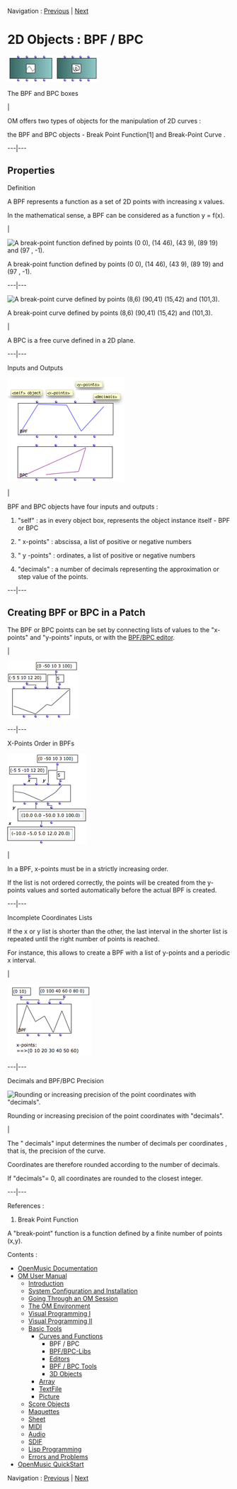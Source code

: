 Navigation : [Previous](CurvesAndFunctions "page
précédente\(Curves and Functions\)") | [Next](MultiBPF "page
suivante\(BPF/BPC-Libs\)")


# 2D Objects : BPF / BPC

![The BPF and BPC boxes](../res/bpfboxes.png)

The BPF and BPC boxes

|

OM offers two types of objects for the manipulation of 2D curves :

the  BPF  and  BPC objects - Break Point Function[1] and  Break-Point Curve  .  
  
---|---  
  
## Properties

Definition

A BPF represents a function as a set of 2D points with increasing  x values.

In the mathematical sense, a BPF can be considered as a function y = f(x).

|

![A break-point function defined by points \(0 0\), \(14 46\), \(43 9\), \(89
19\) and \(97 , -1\).](../res/function.png)

A break-point function defined by points (0 0), (14 46), (43 9), (89 19) and
(97 , -1).  
  
---|---  
  
![A break-point curve defined by points \(8,6\) \(90,41\) \(15,42\) and
\(101,3\).](../res/curve.png)

A break-point curve defined by points (8,6) (90,41) (15,42) and (101,3).

|

A BPC is a free curve defined in a 2D plane.  
  
---|---  
  
Inputs and Outputs

![](../res/bpfslots.png)

|

BPF and BPC objects have four inputs and outputs :

  1. "self" : as in every object box, represents the object instance itself - BPF or BPC

  2. " x-points" : abscissa, a list of positive or negative numbers 

  3. " y -points" : ordinates, a list of positive or negative numbers

  4. "decimals" : a number of decimals representing the approximation or step value of the points.

  
  
---|---  
  
## Creating BPF or BPC in a Patch

The BPF or BPC points can be set by connecting lists of values to the
"x-points" and "y-points" inputs, or with the [BPF/BPC
editor](BPFEditors).

|

![](../res/bpfexample.png)  
  
---|---  
  
X-Points Order in BPFs

![](../res/bpfpointsorder.png)

|

In a BPF,  x-points must be in a strictly increasing order.

If the list is not ordered correctly, the points will be created from the
y-points values and sorted automatically before the actual BPF is created.  
  
---|---  
  
Incomplete Coordinates Lists

If the  x or  y list is shorter than the other,  the last interval in the
shorter list is repeated  until the right number of points is reached.

For instance, this allows to create a BPF with a list of y-points and a
periodic x interval.

|

![](../res/filling-points.png)  
  
---|---  
  
Decimals and BPF/BPC Precision

![Rounding or increasing precision of the point coordinates with
"decimals".](../res/decimals.png)

Rounding or increasing precision of the point coordinates with "decimals".

|

The " decimals" input determines the  number of decimals per coordinates ,
that is, the precision of the curve.

Coordinates are therefore rounded according to the number of decimals.

If "decimals"= 0, all coordinates are rounded to the closest integer.  
  
---|---  
  
References :

  1. Break Point Function

A "break-point" function is a function defined by a finite number of points
(x,y).

Contents :

  * [OpenMusic Documentation](OM-Documentation)
  * [OM User Manual](OM-User-Manual)
    * [Introduction](00-Contents)
    * [System Configuration and Installation](Installation)
    * [Going Through an OM Session](Goingthrough)
    * [The OM Environment](Environment)
    * [Visual Programming I](BasicVisualProgramming)
    * [Visual Programming II](AdvancedVisualProgramming)
    * [Basic Tools](BasicObjects)
      * [Curves and Functions](CurvesAndFunctions)
        * BPF / BPC
        * [BPF/BPC-Libs](MultiBPF)
        * [Editors](BPFEditors)
        * [BPF / BPC Tools](Tools)
        * [3D Objects](3D)
      * [Array](ClassArray)
      * [TextFile](textfile)
      * [Picture](Picture)
    * [Score Objects](ScoreObjects)
    * [Maquettes](Maquettes)
    * [Sheet](Sheet)
    * [MIDI](MIDI)
    * [Audio](Audio)
    * [SDIF](SDIF)
    * [Lisp Programming](Lisp)
    * [Errors and Problems](errors)
  * [OpenMusic QuickStart](QuickStart-Chapters)

Navigation : [Previous](CurvesAndFunctions "page
précédente\(Curves and Functions\)") | [Next](MultiBPF "page
suivante\(BPF/BPC-Libs\)")


